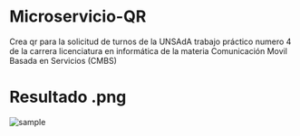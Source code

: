 # Microservicio-QR
Crea qr para la solicitud de turnos de la UNSAdA
trabajo práctico numero 4 de la carrera licenciatura en informática de la materia Comunicación Movil Basada en Servicios (CMBS)

# Resultado .png
![sample](https://user-images.githubusercontent.com/62894132/118381315-2429ce80-b5c0-11eb-9295-226d8251c097.png)

